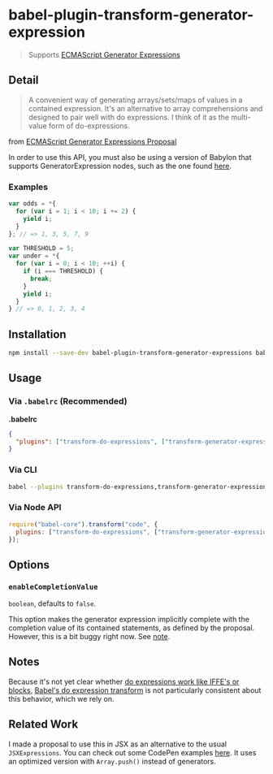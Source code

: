 # babel-plugin-transform-generator-expression

> Supports [ECMAScript Generator Expressions](https://github.com/sebmarkbage/ecmascript-generator-expression)

## Detail

> A convenient way of generating arrays/sets/maps of values in a contained expression. It's an alternative to array comprehensions and designed to pair well with do expressions. I think of it as the multi-value form of do-expressions.

from [ECMAScript Generator Expressions Proposal](https://github.com/sebmarkbage/ecmascript-generator-expression)

In order to use this API, you must also be using a version of Babylon that supports GeneratorExpression nodes, such as the one found [here](https://github.com/clemmy/babylon/tree/general-gexp-6.18).

### Examples

```js
var odds = *{
  for (var i = 1; i < 10; i += 2) {
    yield i;
  }
}; // => 1, 3, 5, 7, 9 
```

```js
var THRESHOLD = 5;
var under = *{
  for (var i = 0; i < 10; ++i) {
    if (i === THRESHOLD) {
      break;
    }
    yield i;
  }
} // => 0, 1, 2, 3, 4
```

## Installation

```sh
npm install --save-dev babel-plugin-transform-generator-expressions babel-plugin-transform-do-expressions
```

## Usage

### Via `.babelrc` (Recommended)

**.babelrc**

```json
{
  "plugins": ["transform-do-expressions", ["transform-generator-expressions", { "enableCompletionValue", false }]]
}
```

### Via CLI

```sh
babel --plugins transform-do-expressions,transform-generator-expressions script.js
```

### Via Node API

```javascript
require("babel-core").transform("code", {
  plugins: ["transform-do-expressions", ["transform-generator-expression", { enableCompletionValue: false }]]
});
```

## Options

### `enableCompletionValue`

`boolean`, defaults to `false`.

This option makes the generator expression implicitly complete with the completion value of its contained statements, as defined by the proposal. However, this is a bit buggy right now. See [note](notes).

## Notes

Because it's not yet clear whether [do expressions work like IFFE's or blocks](https://github.com/tc39/proposal-do-expressions/issues/5#issuecomment-351860849), [Babel's do expression transform](https://github.com/babel/babel/tree/master/packages/babel-plugin-proposal-do-expressions) is not particularly consistent about this behavior, which we rely on.

## Related Work

I made a proposal to use this in JSX as an alternative to the usual `JSXExpressions`. You can check out some CodePen examples [here](https://github.com/facebook/jsx/pull/99). It uses an optimized version with `Array.push()` instead of generators.
